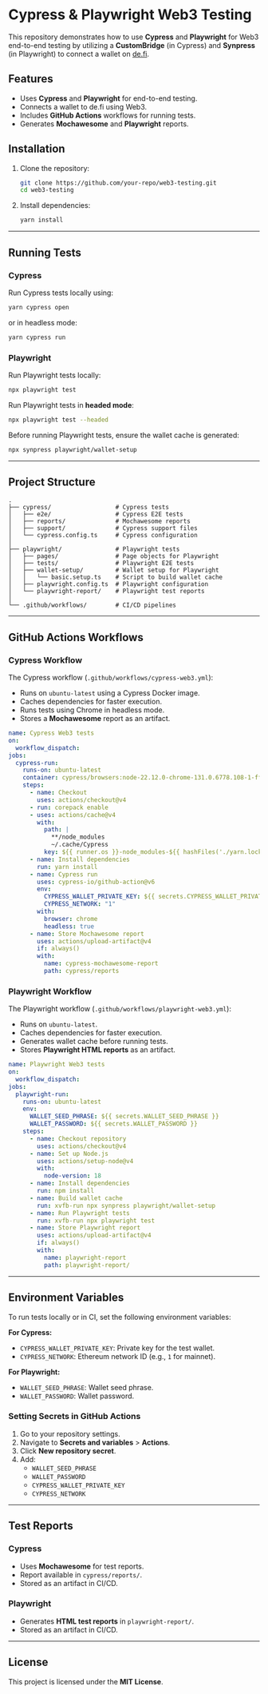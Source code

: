 # Cypress & Playwright Web3 Testing

This repository demonstrates how to use **Cypress** and **Playwright** for Web3 end-to-end testing by utilizing a **CustomBridge** (in Cypress) and **Synpress** (in Playwright) to connect a wallet on [de.fi](https://de.fi).

## Features

- Uses **Cypress** and **Playwright** for end-to-end testing.
- Connects a wallet to de.fi using Web3.
- Includes **GitHub Actions** workflows for running tests.
- Generates **Mochawesome** and **Playwright** reports.

## Installation

1. Clone the repository:
   ```sh
   git clone https://github.com/your-repo/web3-testing.git
   cd web3-testing
   ```
2. Install dependencies:
   ```sh
   yarn install
   ```

---

## Running Tests

### Cypress

Run Cypress tests locally using:

```sh
yarn cypress open
```

or in headless mode:

```sh
yarn cypress run
```

### Playwright

Run Playwright tests locally:

```sh
npx playwright test
```

Run Playwright tests in **headed mode**:

```sh
npx playwright test --headed
```

Before running Playwright tests, ensure the wallet cache is generated:

```sh
npx synpress playwright/wallet-setup
```

---

## Project Structure

```
.
├── cypress/                  # Cypress tests
│   ├── e2e/                  # Cypress E2E tests
│   ├── reports/              # Mochawesome reports
│   ├── support/              # Cypress support files
│   └── cypress.config.ts     # Cypress configuration
│
├── playwright/               # Playwright tests
│   ├── pages/                # Page objects for Playwright
│   ├── tests/                # Playwright E2E tests
│   ├── wallet-setup/         # Wallet setup for Playwright
│   │   └── basic.setup.ts    # Script to build wallet cache
│   ├── playwright.config.ts  # Playwright configuration
│   └── playwright-report/    # Playwright test reports
│
└── .github/workflows/        # CI/CD pipelines
```

---

## GitHub Actions Workflows

### Cypress Workflow

The Cypress workflow (`.github/workflows/cypress-web3.yml`):

- Runs on `ubuntu-latest` using a Cypress Docker image.
- Caches dependencies for faster execution.
- Runs tests using Chrome in headless mode.
- Stores a **Mochawesome** report as an artifact.

```yaml
name: Cypress Web3 tests
on:
  workflow_dispatch:
jobs:
  cypress-run:
    runs-on: ubuntu-latest
    container: cypress/browsers:node-22.12.0-chrome-131.0.6778.108-1-ff-133.0-edge-131.0.2903.70-1
    steps:
      - name: Checkout
        uses: actions/checkout@v4
      - run: corepack enable
      - uses: actions/cache@v4
        with:
          path: |
            **/node_modules
            ~/.cache/Cypress
          key: ${{ runner.os }}-node_modules-${{ hashFiles('./yarn.lock') }}
      - name: Install dependencies
        run: yarn install
      - name: Cypress run
        uses: cypress-io/github-action@v6
        env:
          CYPRESS_WALLET_PRIVATE_KEY: ${{ secrets.CYPRESS_WALLET_PRIVATE_KEY }}
          CYPRESS_NETWORK: "1"
        with:
          browser: chrome
          headless: true
      - name: Store Mochawesome report
        uses: actions/upload-artifact@v4
        if: always()
        with:
          name: cypress-mochawesome-report
          path: cypress/reports
```

### Playwright Workflow

The Playwright workflow (`.github/workflows/playwright-web3.yml`):

- Runs on `ubuntu-latest`.
- Caches dependencies for faster execution.
- Generates wallet cache before running tests.
- Stores **Playwright HTML reports** as an artifact.

```yaml
name: Playwright Web3 tests
on:
  workflow_dispatch:
jobs:
  playwright-run:
    runs-on: ubuntu-latest
    env:
      WALLET_SEED_PHRASE: ${{ secrets.WALLET_SEED_PHRASE }}
      WALLET_PASSWORD: ${{ secrets.WALLET_PASSWORD }}
    steps:
      - name: Checkout repository
        uses: actions/checkout@v4
      - name: Set up Node.js
        uses: actions/setup-node@v4
        with:
          node-version: 18
      - name: Install dependencies
        run: npm install
      - name: Build wallet cache
        run: xvfb-run npx synpress playwright/wallet-setup
      - name: Run Playwright tests
        run: xvfb-run npx playwright test
      - name: Store Playwright report
        uses: actions/upload-artifact@v4
        if: always()
        with:
          name: playwright-report
          path: playwright-report/
```

---

## Environment Variables

To run tests locally or in CI, set the following environment variables:

**For Cypress:**

- `CYPRESS_WALLET_PRIVATE_KEY`: Private key for the test wallet.
- `CYPRESS_NETWORK`: Ethereum network ID (e.g., `1` for mainnet).

**For Playwright:**

- `WALLET_SEED_PHRASE`: Wallet seed phrase.
- `WALLET_PASSWORD`: Wallet password.

### Setting Secrets in GitHub Actions

1. Go to your repository settings.
2. Navigate to **Secrets and variables** > **Actions**.
3. Click **New repository secret**.
4. Add:
   - `WALLET_SEED_PHRASE`
   - `WALLET_PASSWORD`
   - `CYPRESS_WALLET_PRIVATE_KEY`
   - `CYPRESS_NETWORK`

---

## Test Reports

### Cypress

- Uses **Mochawesome** for test reports.
- Report available in `cypress/reports/`.
- Stored as an artifact in CI/CD.

### Playwright

- Generates **HTML test reports** in `playwright-report/`.
- Stored as an artifact in CI/CD.

---

## License

This project is licensed under the **MIT License**.
